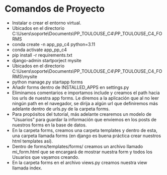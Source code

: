 # Comandos de Proyecto

* Instalar o crear el entorno virtual.
* Ubicados en el directorio  C:\Users\soporte\Documents\PP_TOULOUSE_C4\PP_TOULOUSE_C4_FORMS
* conda create -n app_pp_c4 python=3.11
* conda activate app_pp_c4
* pip install -r requirements.txt
* django-admin startporject mysite
* Ubicados en el directorio  C:\Users\soporte\Documents\PP_TOULOUSE_C4\PP_TOULOUSE_C4_FORMS\mysite
* python manage.py startapp forms
* Añadir forms dentro de INSTALLED_APPS en settings.py
* Eliminamos comentarios e importamos include y creamos el path hacia los urls de nuestra app forms. Le diremos a la aplicación que al no leer ningún path en el navegador, se dirija a algún url que definiremos más adelante dentro de urls.py de la carpeta forms.
* Para propósitos del tutorial, más adelante crearemos un modelo de “Usuarios” para guardar la información que enviemos en los posts de nuestros forms en la base de datos.
* En la carpeta forms, creamos una carpeta templates y dentro de esta, una carpeta llamada forms (en django es buena práctica crear nuestros html templates así).
* Dentro de forms/templates/forms/ creamos un archivo llamado mi_form.html que se encargará de mostrar nuestra form y todos los Usuarios que vayamos creando.
* En la carpeta forms en el archivo views.py creamos nuestra view llamada index.
